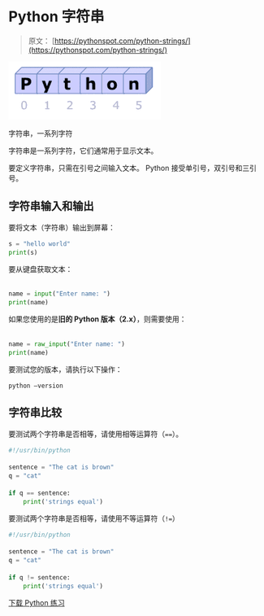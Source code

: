 # Python 字符串

> 原文： [https://pythonspot.com/python-strings/](https://pythonspot.com/python-strings/)

![python-string](img/504bef57162c863b6a965fac9be10377.jpg)

字符串，一系列字符

字符串是一系列字符，它们通常用于显示文本。

要定义字符串，只需在引号之间输入文本。 Python 接受单引号，双引号和三引号。

## 字符串输入和输出

要将文本（字符串）输出到屏幕：

```py
s = "hello world"
print(s)

```

要从键盘获取文本：

```py

name = input("Enter name: ")
print(name)

```

如果您使用的是**旧的 Python 版本（2.x）**，则需要使用：

```py

name = raw_input("Enter name: ")
print(name)

```

要测试您的版本，请执行以下操作：

```
python –version
```

## 字符串比较

要测试两个字符串是否相等，请使用相等运算符（`==`）。

```py
#!/usr/bin/python

sentence = "The cat is brown"
q = "cat"

if q == sentence:
    print('strings equal')

```

要测试两个字符串是否相等，请使用不等运算符（`!=`）

```py
#!/usr/bin/python

sentence = "The cat is brown"
q = "cat"

if q != sentence:
    print('strings equal')

```

[下载 Python 练习](https://pythonspot.com/download-python-exercises/)